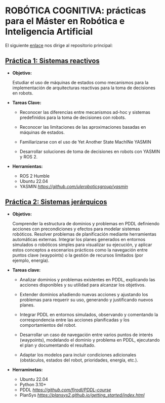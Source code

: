 # ROBÓTICA COGNITIVA: prácticas para el Máster en Robótica e Inteligencia Artificial

El siguiente [enlace](https://github.com/ULE-MURIA-24-25/robotica-cognitiva-labs-AigarciabFabero) nos dirige al repositorio principal:

## [Práctica 1: Sistemas reactivos](./sistemas_reactivos/Readme_1.md)

- **Objetivo:**

  Estudiar el uso de máquinas de estados como mecanismos para la implementación de arquitecturas reactivas para la toma de decisiones en robots.

- **Tareas Clave:**

  - Reconocer las diferencias entre mecanismos ad-hoc y sistemas predefinidos para la toma de decisiones con robots.

  - Reconocer las limitaciones de las aproximaciones basadas en máquinas de estados.

  - Familiarizarse con el uso de Yet Another State MachINe YASMIN

  - Desarrollar soluciones de toma de decisiones en robots con YASMIN y ROS 2.
- **Herramientas:** 
  - ROS 2 Humble
  - Ubuntu 22.04
  - YASMIN *https://github.com/uleroboticsgroup/yasmin*

## [Práctica 2: Sistemas jerárquicos](./sistemas_jerarquicos/Readme_2.md)
- **Objetivo:**

  Comprender la estructura de dominios y problemas en PDDL definiendo acciones con precondiciones y efectos para modelar sistemas robóticos. Resolver problemas de planificación mediante herramientas automáticas externas. Integrar los planes generados en entornos simulados o robóticos simples para visualizar su ejecución, y aplicar estos conceptos a escenarios prácticos como la navegación entre puntos clave (waypoints) o la gestión de recursos limitados (por ejemplo, energía).

- **Tareas clave:**

  - Analizar dominios y problemas existentes en PDDL, explicando las acciones disponibles y su utilidad para alcanzar los objetivos.

  - Extender dominios añadiendo nuevas acciones y ajustando los problemas para requerir su uso, generando y justificando nuevos planes.

  - Integrar PDDL en entornos simulados, observando y comentando la correspondencia entre las acciones planificadas y los comportamientos del robot.

  - Desarrollar un caso de navegación entre varios puntos de interés (waypoints), modelando el dominio y problema en PDDL, ejecutando el plan y documentando el resultado.

  - Adaptar los modelos para incluir condiciones adicionales (obstáculos, estados del robot, prioridades, energía, etc.).

- **Herraminetas:**
  - Ubuntu 22.04
  - Python 3.10+
  - PDDL *https://github.com/fjrodl/PDDL-course*
  - PlanSys *https://plansys2.github.io/getting_started/index.html*